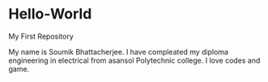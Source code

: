 # Hello-World
My First Repository

My name is Soumik Bhattacherjee. I have compleated my diploma engineering in electrical from asansol Polytechnic college. I love codes and game.
